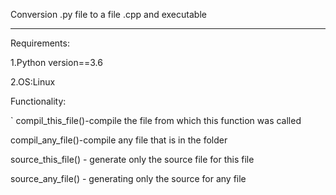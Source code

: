 Conversion .py file to a file .cpp and executable
_____________________________________________________________
Requirements:

1.Python version==3.6

2.OS:Linux

Functionality:

` compil_this_file()-compile the file from which this function was called

  compil_any_file()-compile any file that is in the folder
  
  source_this_file() - generate only the source file for this file
  
  source_any_file() - generating only the source for any file
